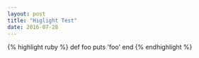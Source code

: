 ```yaml
---
layout: post
title: "Higlight Test"
date: 2016-07-28
---
```


{% highlight ruby %}
def foo
  puts 'foo'
end
{% endhighlight %}
